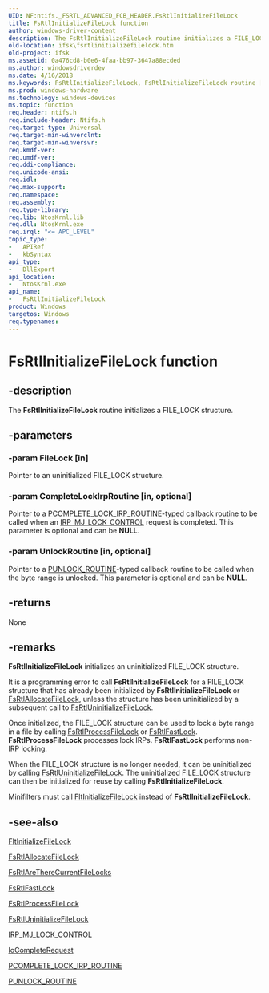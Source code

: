 ```yaml
---
UID: NF:ntifs._FSRTL_ADVANCED_FCB_HEADER.FsRtlInitializeFileLock
title: FsRtlInitializeFileLock function
author: windows-driver-content
description: The FsRtlInitializeFileLock routine initializes a FILE_LOCK structure.
old-location: ifsk\fsrtlinitializefilelock.htm
old-project: ifsk
ms.assetid: 0a476cd8-b0e6-4faa-bb97-3647a88ecded
ms.author: windowsdriverdev
ms.date: 4/16/2018
ms.keywords: FsRtlInitializeFileLock, FsRtlInitializeFileLock routine [Installable File System Drivers], fsrtlref_227dc998-43e4-427b-afe5-6d26ff5d1c36.xml, ifsk.fsrtlinitializefilelock, ntifs/FsRtlInitializeFileLock
ms.prod: windows-hardware
ms.technology: windows-devices
ms.topic: function
req.header: ntifs.h
req.include-header: Ntifs.h
req.target-type: Universal
req.target-min-winverclnt: 
req.target-min-winversvr: 
req.kmdf-ver: 
req.umdf-ver: 
req.ddi-compliance: 
req.unicode-ansi: 
req.idl: 
req.max-support: 
req.namespace: 
req.assembly: 
req.type-library: 
req.lib: NtosKrnl.lib
req.dll: NtosKrnl.exe
req.irql: "<= APC_LEVEL"
topic_type:
-	APIRef
-	kbSyntax
api_type:
-	DllExport
api_location:
-	NtosKrnl.exe
api_name:
-	FsRtlInitializeFileLock
product: Windows
targetos: Windows
req.typenames: 
---
```


# FsRtlInitializeFileLock function


## -description


The <b>FsRtlInitializeFileLock</b> routine initializes a FILE_LOCK structure.


## -parameters




### -param FileLock [in]

Pointer to an uninitialized FILE_LOCK structure. 


### -param CompleteLockIrpRoutine [in, optional]

Pointer to a <a href="https://msdn.microsoft.com/library/windows/hardware/ff551032">PCOMPLETE_LOCK_IRP_ROUTINE</a>-typed callback routine to be called when an <a href="https://msdn.microsoft.com/library/windows/hardware/ff549251">IRP_MJ_LOCK_CONTROL</a> request is completed. This parameter is optional and can be <b>NULL</b>. 


### -param UnlockRoutine [in, optional]

Pointer to a <a href="https://msdn.microsoft.com/library/windows/hardware/ff551951">PUNLOCK_ROUTINE</a>-typed callback routine to be called when the byte range is unlocked. This parameter is optional and can be <b>NULL</b>. 


## -returns



None




## -remarks



<b>FsRtlInitializeFileLock</b> initializes an uninitialized FILE_LOCK structure. 

It is a programming error to call <b>FsRtlInitializeFileLock</b> for a FILE_LOCK structure that has already been initialized by <b>FsRtlInitializeFileLock</b> or <a href="https://msdn.microsoft.com/library/windows/hardware/ff545640">FsRtlAllocateFileLock</a>, unless the structure has been uninitialized by a subsequent call to <a href="https://msdn.microsoft.com/library/windows/hardware/ff547313">FsRtlUninitializeFileLock</a>.

Once initialized, the FILE_LOCK structure can be used to lock a byte range in a file by calling <a href="https://msdn.microsoft.com/library/windows/hardware/ff547166">FsRtlProcessFileLock</a> or <a href="https://msdn.microsoft.com/library/windows/hardware/ff545940">FsRtlFastLock</a>. <b>FsRtlProcessFileLock</b> processes lock IRPs. <b>FsRtlFastLock</b> performs non-IRP locking.

When the FILE_LOCK structure is no longer needed, it can be uninitialized by calling <a href="https://msdn.microsoft.com/library/windows/hardware/ff547313">FsRtlUninitializeFileLock</a>. The uninitialized FILE_LOCK structure can then be initialized for reuse by calling <b>FsRtlInitializeFileLock</b>.

Minifilters must call <a href="https://msdn.microsoft.com/library/windows/hardware/ff543273">FltInitializeFileLock</a> instead of <b>FsRtlInitializeFileLock</b>. 




## -see-also




<a href="https://msdn.microsoft.com/library/windows/hardware/ff543273">FltInitializeFileLock</a>



<a href="https://msdn.microsoft.com/library/windows/hardware/ff545640">FsRtlAllocateFileLock</a>



<a href="https://msdn.microsoft.com/library/windows/hardware/ff545697">FsRtlAreThereCurrentFileLocks</a>



<a href="https://msdn.microsoft.com/library/windows/hardware/ff545940">FsRtlFastLock</a>



<a href="https://msdn.microsoft.com/library/windows/hardware/ff547166">FsRtlProcessFileLock</a>



<a href="https://msdn.microsoft.com/library/windows/hardware/ff547313">FsRtlUninitializeFileLock</a>



<a href="https://msdn.microsoft.com/library/windows/hardware/ff549251">IRP_MJ_LOCK_CONTROL</a>



<a href="https://msdn.microsoft.com/library/windows/hardware/ff548343">IoCompleteRequest</a>



<a href="https://msdn.microsoft.com/library/windows/hardware/ff551032">PCOMPLETE_LOCK_IRP_ROUTINE</a>



<a href="https://msdn.microsoft.com/library/windows/hardware/ff551951">PUNLOCK_ROUTINE</a>
 

 

